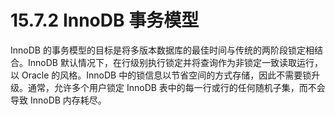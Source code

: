 # 15.7.2 InnoDB 事务模型

InnoDB 的事务模型的目标是将多版本数据库的最佳时间与传统的两阶段锁定相结合。InnoDB 默认情况下，在行级别执行锁定并将查询作为非锁定一致读取运行，以 Oracle 的风格。InnoDB 中的锁信息以节省空间的方式存储，因此不需要锁升级。通常，允许多个用户锁定 InnoDB 表中的每一行或行的任何随机子集，而不会导致 InnoDB 内存耗尽。
